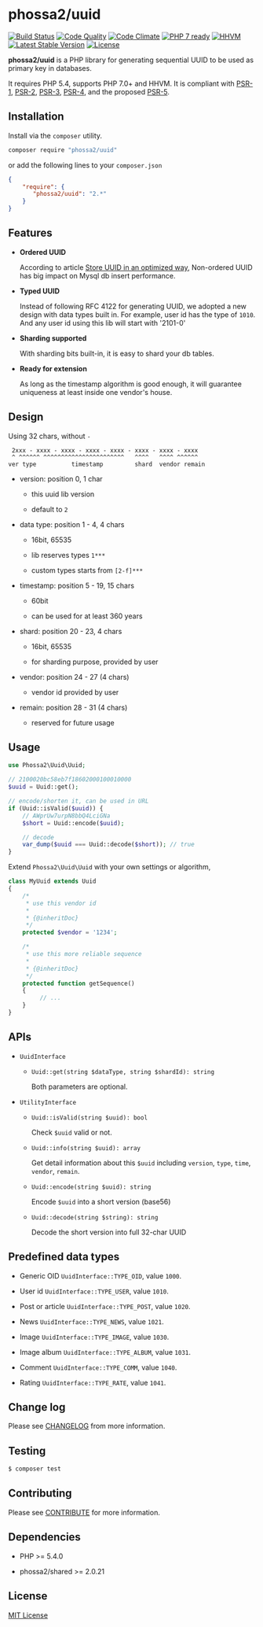 # phossa2/uuid
[![Build Status](https://travis-ci.org/phossa2/uuid.svg?branch=master)](https://travis-ci.org/phossa2/uuid)
[![Code Quality](https://scrutinizer-ci.com/g/phossa2/uuid/badges/quality-score.png?b=master)](https://scrutinizer-ci.com/g/phossa2/uuid/)
[![Code Climate](https://codeclimate.com/github/phossa2/uuid/badges/gpa.svg)](https://codeclimate.com/github/phossa2/uuid)
[![PHP 7 ready](http://php7ready.timesplinter.ch/phossa2/uuid/master/badge.svg)](https://travis-ci.org/phossa2/uuid)
[![HHVM](https://img.shields.io/hhvm/phossa2/uuid.svg?style=flat)](http://hhvm.h4cc.de/package/phossa2/uuid)
[![Latest Stable Version](https://img.shields.io/packagist/vpre/phossa2/uuid.svg?style=flat)](https://packagist.org/packages/phossa2/uuid)
[![License](https://img.shields.io/:license-mit-blue.svg)](http://mit-license.org/)

**phossa2/uuid** is a PHP library for generating sequential UUID to be used as
primary key in databases.

It requires PHP 5.4, supports PHP 7.0+ and HHVM. It is compliant with [PSR-1][PSR-1],
[PSR-2][PSR-2], [PSR-3][PSR-3], [PSR-4][PSR-4], and the proposed [PSR-5][PSR-5].

[PSR-1]: http://www.php-fig.org/psr/psr-1/ "PSR-1: Basic Coding Standard"
[PSR-2]: http://www.php-fig.org/psr/psr-2/ "PSR-2: Coding Style Guide"
[PSR-3]: http://www.php-fig.org/psr/psr-3/ "PSR-3: Logger Interface"
[PSR-4]: http://www.php-fig.org/psr/psr-4/ "PSR-4: Autoloader"
[PSR-5]: https://github.com/phpDocumentor/fig-standards/blob/master/proposed/phpdoc.md "PSR-5: PHPDoc"

Installation
---
Install via the `composer` utility.

```bash
composer require "phossa2/uuid"
```

or add the following lines to your `composer.json`

```json
{
    "require": {
       "phossa2/uuid": "2.*"
    }
}
```

Features
---

- <a name="seq"></a>**Ordered UUID**

  According to article [Store UUID in an optimized way](https://www.percona.com/blog/2014/12/19/store-uuid-optimized-way/),
  Non-ordered UUID has big impact on Mysql db insert performance.

- <a name="type"></a>**Typed UUID**

  Instead of following RFC 4122 for generating UUID, we adopted a new design
  with data types built in. For example, user id has the type of `1010`. And
  any user id using this lib will start with '2101-0'

- <a name="shard"></a>**Sharding supported**

  With sharding bits built-in, it is easy to shard your db tables.

- <a name="good"></a>**Ready for extension**

  As long as the timestamp algorithm is good enough, it will guarantee
  uniqueness at least inside one vendor's house.

Design
---

Using 32 chars, without `-`

```
 2xxx - xxxx - xxxx - xxxx - xxxx - xxxx - xxxx - xxxx
 ^ ^^^^^^ ^^^^^^^^^^^^^^^^^^^^^^^   ^^^^   ^^^^ ^^^^^^
ver type          timestamp         shard  vendor remain
```

- version: position 0, 1 char

  - this uuid lib version

  - default to `2`

- data type: position 1 - 4, 4 chars

  - 16bit, 65535

  - lib reserves types `1***`

  - custom types starts from `[2-f]***`

- timestamp: position 5 - 19, 15 chars

  - 60bit

  - can be used for at least 360 years

- shard: position 20 - 23, 4 chars

  - 16bit, 65535

  - for sharding purpose, provided by user

- vendor: position 24 - 27 (4 chars)

  - vendor id provided by user

- remain: position 28 - 31 (4 chars)

  - reserved for future usage

Usage
---

```php
use Phossa2\Uuid\Uuid;

// 2100020bc58eb7f18602000100010000
$uuid = Uuid::get();

// encode/shorten it, can be used in URL
if (Uuid::isValid($uuid)) {
    // AWprUw7urpN8bbQ4LciGNa
    $short = Uuid::encode($uuid);

    // decode
    var_dump($uuid === Uuid::decode($short)); // true
}
```

Extend `Phossa2\Uuid\Uuid` with your own settings or algorithm,

```php
class MyUuid extends Uuid
{
    /*
     * use this vendor id
     *
     * {@inheritDoc}
     */
    protected $vendor = '1234';

    /*
     * use this more reliable sequence
     *
     * {@inheritDoc}
     */
    protected function getSequence()
    {
         // ...
    }
}
```

APIs
---

- <a name="api"></a>`UuidInterface`

  - `Uuid::get(string $dataType, string $shardId): string`

    Both parameters are optional.

- <a name="api2"></a>`UtilityInterface`

  - `Uuid::isValid(string $uuid): bool`

    Check `$uuid` valid or not.

  - `Uuid::info(string $uuid): array`

    Get detail information about this `$uuid` including `version`, `type`,
    `time`, `vendor`, `remain`.

  - `Uuid::encode(string $uuid): string`

    Encode `$uuid` into a short version (base56)

  - `Uuid::decode(string $string): string`

    Decode the short version into full 32-char UUID

Predefined data types
---

- Generic OID `UuidInterface::TYPE_OID`, value `1000`.

- User id `UuidInterface::TYPE_USER`, value `1010`.

- Post or article `UuidInterface::TYPE_POST`, value `1020`.

- News `UuidInterface::TYPE_NEWS`, value `1021`.

- Image `UuidInterface::TYPE_IMAGE`, value `1030`.

- Image album `UuidInterface::TYPE_ALBUM`, value `1031`.

- Comment `UuidInterface::TYPE_COMM`, value `1040`.

- Rating `UuidInterface::TYPE_RATE`, value `1041`.

Change log
---

Please see [CHANGELOG](CHANGELOG.md) from more information.

Testing
---

```bash
$ composer test
```

Contributing
---

Please see [CONTRIBUTE](CONTRIBUTE.md) for more information.

Dependencies
---

- PHP >= 5.4.0

- phossa2/shared >= 2.0.21

License
---

[MIT License](http://mit-license.org/)
